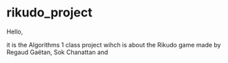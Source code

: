 # rikudo_project

Hello,

it is the Algorithms 1 class project wihch is about the Rikudo game made by
Regaud Gaëtan, Sok Chanattan and 






